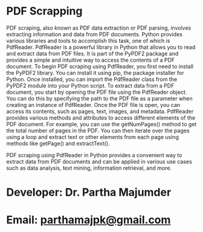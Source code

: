 # PDF Scrapping
PDF scraping, also known as PDF data extraction or PDF parsing, involves extracting information and data from PDF documents. Python provides various libraries and tools to accomplish this task, one of which is PdfReader.
PdfReader is a powerful library in Python that allows you to read and extract data from PDF files. It is part of the PyPDF2 package and provides a simple and intuitive way to access the contents of a PDF document.
To begin PDF scraping using PdfReader, you first need to install the PyPDF2 library. You can install it using pip, the package installer for Python. Once installed, you can import the PdfReader class from the PyPDF2 module into your Python script.
To extract data from a PDF document, you start by opening the PDF file using the PdfReader object. You can do this by specifying the path to the PDF file as a parameter when creating an instance of PdfReader. Once the PDF file is open, you can access its contents, such as pages, text, images, and metadata. PdfReader provides various methods and attributes to access different elements of the PDF document. For example, you can use the getNumPages() method to get the total number of pages in the PDF. You can then iterate over the pages using a loop and extract text or other elements from each page using methods like getPage() and extractText().

PDF scraping using PdfReader in Python provides a convenient way to extract data from PDF documents and can be applied in various use cases such as data analysis, text mining, information retrieval, and more.

# Developer: Dr. Partha Majumder
# Email: parthamajpk@gmail.com

